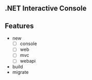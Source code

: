 ## .NET Interactive Console

## Features

- new
    - [ ] console
    - [ ] web
    - [ ] mvc
    - [ ] webapi
- build
- migrate